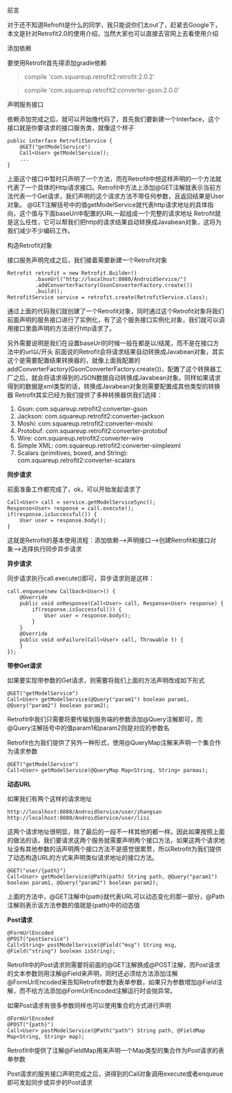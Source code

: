 前言

对于还不知道Refrofit是什么的同学，我只能说你们太out了，赶紧去Google下，本文是针对Retrofit2.0的使用介绍，当然大家也可以直接去官网上去看使用介绍

添加依赖

要使用Retrofit首先得添加gradle依赖

> compile 'com.squareup.retrofit2:retrofit:2.0.2'

> compile 'com.squareup.retrofit2:converter-gson:2.0.0'

声明服务接口

依赖添加完成之后，就可以开始撸代码了，首先我们要新建一个Interface，这个接口就是你要请求的接口服务类，就像这个样子


```
public interface RetrofitService {
    @GET("getModelService")
    Call<User> getModelService();
    ...
}
```
上面这个接口中暂时只声明了一个方法，而在Retrofit中想这样声明的一个方法就代表了一个具体的Http请求接口。Retrofit中方法上添加@GET注解就表示当前方法代表一个Get请求，我们声明的这个请求方法不带任何参数，且返回结果是User对象。
@GET注解括号中的值getModelService就代表http请求地址的具体指向，这个值与下面baseUrl中配置的URL一起组成一个完整的请求地址
Retrofit就是这么任性，它可以帮我们把http的请求结果自动转换成Javabean对象，这将为我们减少不少编码工作。

构造Retrofit对象

接口服务声明完成之后，我们接着需要新建一个Retrofit对象


```
Retrofit retrofit = new Retrofit.Builder()
         .baseUrl("http://localhost:8080/AndroidService/")
         .addConverterFactory(GsonConverterFactory.create())
         .build();
RetrofitService service = retrofit.create(RetrofitService.class);

```

通过上面的代码我们就创建了一个Retrofit对象，同时通过这个Retrofit对象将我们前面声明的服务接口进行了实例化，有了这个服务接口实例化对象，我们就可以调用接口里面声明的方法进行http请求了。

另外需要说明是我们在设置baseUrl的时候一般在都是以/结尾，而不是在接口方法中的url以/开头
前面说的Retrofit会将请求结果自动转换成Javabean对象，其实这个是需要配置结果转换器的，就像上面我配置的addConverterFactory(GsonConverterFactory.create())，配置了这个转换器工厂之后，就会将请求得到的JSON数据自动转换成Javabean对象。同样如果请求得到的数据是xml类型的话，转换成Javabean对象则需要配置成其他类型的转换器
Retrofit其实已经为我们提供了多种转换器供我们选择：

1. Gson: com.squareup.retrofit2:converter-gson
1. Jackson: com.squareup.retrofit2:converter-jackson
1. Moshi: com.squareup.retrofit2:converter-moshi
1. Protobuf: com.squareup.retrofit2:converter-protobuf
1. Wire: com.squareup.retrofit2:converter-wire
1. Simple XML: com.squareup.retrofit2:converter-simplexml
1. Scalars (primitives, boxed, and String): com.squareup.retrofit2:converter-scalars

**同步请求**

前面准备工作都完成了，ok，可以开始发起请求了


```
Call<User> call = service.getModelServiceSync();
Response<User> response = call.execute();
if(response.isSuccessful()) {
    User user = response.body();
}
```
这就是Retrofit的基本使用流程：添加依赖–>声明接口–>创建Retrofit和接口对象–>选择执行同步异步请求

**异步请求**

同步请求执行call.execute()即可，异步请求则是这样：

```
call.enqueue(new Callback<User>() {
    @Override
    public void onResponse(Call<User> call, Response<User> response) {
        if(response.isSuccessful()) {
            User user = response.body();
        }
    }
    @Override
    public void onFailure(Call<User> call, Throwable t) {
    }
});
```
**带参Get请求**

如果要实现带参数的Get请求，则需要将我们上面的方法声明改成如下形式


```
@GET("getModelService")
Call<User> getModelService(@Query("param1") boolean param1, @Query("param2") boolean param2);
```
Retrofit中我们只需要将要传输到服务端的参数添加@Query注解即可，而@Query注解括号中的值param1和param2则是对应的参数名

Retrofit也为我们提供了另外一种形式，使用@QueryMap注解来声明一个集合作为请求参数


```
@GET("getModelService")
Call<User> getModelService(@QueryMap Map<String, String> parmas);

```

**动态URL**

如果我们有两个这样的请求地址


```
http://localhost:8080/AndroidService/user/zhangsan
http://localhost:8080/AndroidService/user/lisi
```
这两个请求地址很明显，除了最后的一段不一样其他的都一样。因此如果按照上面的做法的话，我们要请求这两个服务就需要声明两个接口方法，如果这两个请求地址没有其他参数的话声明两个接口方法不是感觉很累赘，所以Retrofit为我们提供了动态构造URL的方式来声明类似请求地址的接口方法。


```
@GET("user/{path}")
Call<User> getModelService(@Path(path) String path, @Query("param1") boolean param1, @Query("param2") boolean param2);
```
上面的方法中，@GET注解中{path}就代表URL可以动态变化的那一部分，@Path注解则表示该方法参数的值就是{path}中的动态值

**Post请求**

```
@FormUrlEncoded
@POST("postService")
Call<String> postModelService(@Field("msg") String msg, @Field("string") boolean isString);
```
Retrofit中的Post请求则需要将前面的@GET注解换成@POST注解，而Post请求的文本参数则用注解@Field来声明，同时还必须给方法添加注解@FormUrlEncoded来告知Retrofit参数为表单参数，如果只为参数增加@Field注解，而不给方法添加@FormUrlEncoded注解运行时会抛异常。

如果Post请求有很多参数同样也可以使用集合的方式进行声明

```
@FormUrlEncoded
@POST("{path}")
Call<User> postModelService(@Path("path") String path, @FieldMap Map<String, String> map);
```
Retrofit中提供了注解@FieldMap用来声明一个Map类型的集合作为Post请求的表单参数

Post请求的服务接口声明完成之后，讲得到的Call对象调用execute或者enqueue即可发起同步或异步的Post请求